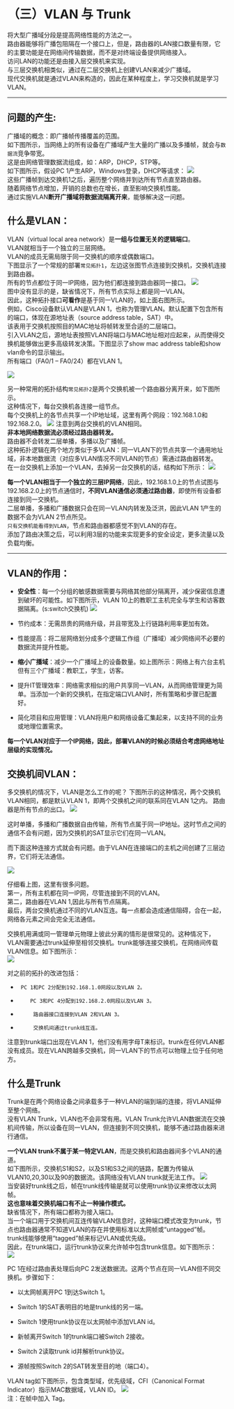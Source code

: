 

# （三）VLAN 与 Trunk


将大型广播域分段是提高网络性能的方法之一。<br>
路由器能够将广播包阻隔在一个接口上，但是，路由器的LAN接口数量有限，它的主要功能是在网络间传输数据，而不是对终端设备提供网络接入。<br>访问LAN的功能还是由接入层交换机来实现。<br>与三层交换机相类似，通过在二层交换机上创建VLAN来减少广播域。<br>现代交换机就是通过VLAN来构造的，因此在某种程度上，学习交换机就是学习VLAN。

-------------------
## 问题的产生:
广播域的概念：即广播帧传播覆盖的范围。<br>如下图所示，当网络上的所有设备在广播域产生大量的广播以及多播帧，就会与`数据流`竞争带宽。<br>这是由网络管理数据流组成，如：ARP，DHCP，STP等。<br>如下图所示，假设PC 1产生ARP，Windows登录，DHCP等请求：
![](https://raw.githubusercontent.com/XuemingNotCute/MarkdownPhotos/master/18.png)<br>
这些广播帧到达交换机1之后，遍历整个网络并到达所有节点直至路由器。<br>随着网络节点增加，开销的总数也在增长，直至影响交换机性能。<br>通过实施VLAN**断开广播域将数据流隔离开来**，能够解决这一问题。

## 什么是VLAN：
VLAN（virtual local area network）是**一组与位置无关的逻辑端口**。<br>VLAN就相当于一个独立的三层网络。<br>VLAN的成员无需局限于同一交换机的顺序或偶数端口。<br>下图显示了一个常规的部署`常见拓扑1`，左边这张图节点连接到交换机，交换机连接到路由器。<br>所有的节点都位于同一IP网络，因为他们都连接到路由器同一接口。
![](https://raw.githubusercontent.com/XuemingNotCute/MarkdownPhotos/master/19.png)<br>
图中没有显示的是，缺省情况下，所有节点实际上都是同一VLAN。<br>因此，这种拓扑接口**可看作**是基于同一VLAN的，如上面右图所示。<br>例如，Cisco设备默认VLAN是VLAN 1，也称为管理VLAN。默认配置下包含所有的端口，体现在源地址表（source address table，SAT）中。<br>该表用于交换机按照目的MAC地址将帧转发至合适的二层端口。<br>引入VLAN之后，源地址表按照VLAN将端口与MAC地址相对应起来，从而使得交换机能够做出更多高级转发决策。下图显示了show mac address table和show vlan命令的显示输出。<br>所有端口（FA0/1 – FA0/24）都在VLAN 1。

![](https://raw.githubusercontent.com/XuemingNotCute/MarkdownPhotos/master/20.jpg)<br>

另一种常用的拓扑结构`常见拓扑2`是两个交换机被一个路由器分离开来，如下图所示。<br>这种情况下，每台交换机各连接一组节点。<br>每个交换机上的各节点共享一个IP地址域，这里有两个网段：192.168.1.0和192.168.2.0。
![](https://raw.githubusercontent.com/XuemingNotCute/MarkdownPhotos/master/21.png)
注意到两台交换机的VLAN相同。<br>**非本地网络数据流必须经过路由器转发。**<br>路由器不会转发二层单播，多播以及广播帧。<br>这种拓扑逻辑在两个地方类似于多VLAN：同一VLAN下的节点共享一个通用地址域，非本地数据流（对应多VLAN情况不同VLAN的节点）需通过路由器转发。<br>在一台交换机上添加一个VLAN，去掉另一台交换机的话，结构如下所示：
![](https://raw.githubusercontent.com/XuemingNotCute/MarkdownPhotos/master/23.png)<br>


**每一个VLAN相当于一个独立的三层IP网络**，因此，192.168.1.0上的节点试图与192.168.2.0上的节点通信时，**不同VLAN通信必须通过路由器**，即使所有设备都连接到同一交换机。<br>二层单播，多播和广播数据只会在同一VLAN内转发及泛洪，因此VLAN 1产生的数据不会为VLAN 2节点所见。<br>`只有交换机能看得到VLAN`，节点和路由器都感觉不到VLAN的存在。<br>添加了路由决策之后，可以利用3层的功能来实现更多的安全设定，更多流量以及负载均衡。

------

## VLAN的作用：
- **安全性**：每一个分组的敏感数据需要与网络其他部分隔离开，减少保密信息遭到破坏的可能性。如下图所示，VLAN 10上的教职工主机完全与学生和访客数据隔离。(s:switch交换机)
![](https://raw.githubusercontent.com/XuemingNotCute/MarkdownPhotos/master/24.jpg)<br>

- 节约成本：无需昂贵的网络升级，并且带宽及上行链路利用率更加有效。

- 性能提高：将二层网络划分成多个逻辑工作组（广播域）减少网络间不必要的数据流并提升性能。

- **缩小广播域**：减少一个广播域上的设备数量。如上图所示：网络上有六台主机但有三个广播域：教职工，学生，访客。

- 提升IT管理效率：网络需求相似的用户共享同一VLAN，从而网络管理更为简单。当添加一个新的交换机，在指定端口VLAN时，所有策略和步骤已配置好。

- 简化项目和应用管理：VLAN将用户和网络设备汇集起来，以支持不同的业务或地理位置需求。

**每一个VLAN对应于一个IP网络，因此，部署VLAN的时候必须结合考虑网络地址层级的实现情况。**

## 交换机间VLAN：

多交换机的情况下，VLAN是怎么工作的呢？
下图所示的这种情况，两个交换机VLAN相同，都是默认VLAN 1，即两个交换机之间的联系同在VLAN 1之内。
路由器是所有节点的出口。
![](https://raw.githubusercontent.com/XuemingNotCute/MarkdownPhotos/master/25.jpg)<br>

这时单播，多播和广播数据自由传输，所有节点属于同一IP地址。这时节点之间的通信不会有问题，因为交换机的SAT显示它们在同一VLAN。



而下面这种连接方式就会有问题。由于VLAN在连接端口的主机之间创建了三层边界，它们将无法通信。

![](https://raw.githubusercontent.com/XuemingNotCute/MarkdownPhotos/master/26.png)<br>

仔细看上图，这里有很多问题。<br>第一，所有主机都在同一IP网，尽管连接到不同的VLAN。<br>第二，路由器在VLAN 1,因此与所有节点隔离。<br>最后，两台交换机通过不同的VLAN互连。每一点都会造成通信阻碍，合在一起，网络各元素之间会完全无法通信。<br>

交换机用满或同一管理单元物理上彼此分离的情形是很常见的。这种情况下，VLAN需要通过trunk延伸至相邻交换机。trunk能够连接交换机，在网络间传载VLAN信息。如下图所示：<br>
![](https://raw.githubusercontent.com/XuemingNotCute/MarkdownPhotos/master/27.png)<br>

对之前的拓扑的改进包括：

-      PC 1和PC 2分配到192.168.1.0网段以及VLAN 2。
-         PC 3和PC 4分配到192.168.2.0网段以及VLAN 3。
-          路由器接口连接到VLAN 2和VLAN 3。
-          交换机间通过trunk线互连。

注意到trunk端口出现在VLAN 1，他们没有用字母T来标识。trunk在任何VLAN都没有成员。现在VLAN跨越多交换机，同一VLAN下的节点可以物理上位于任何地方。

## 什么是Trunk
Trunk是在两个网络设备之间承载多于一种VLAN的端到端的连接，将VLAN延伸至整个网络。<br>没有VLAN Trunk，VLAN也不会非常有用。VLAN Trunk允许VLAN数据流在交换机间传输，所以设备在同一VLAN，但连接到不同交换机，能够不通过路由器来进行通信。

**一个VLAN trunk不属于某一特定VLAN**，而是交换机和路由器间多个VLAN的通道。<br>如下图所示，交换机S1和S2，以及S1和S3之间的链路，配置为传输从VLAN10,20,30以及90的数据流。该网络没有VLAN trunk就无法工作。
![](https://raw.githubusercontent.com/XuemingNotCute/MarkdownPhotos/master/28.PNG)<br>
当安装好trunk线之后，帧在trunk线传输是就可以使用trunk协议来修改以太网帧。<br>**这也意味着交换机端口有不止一种操作模式。**<br>缺省情况下，所有端口都称为接入端口。<br>当一个端口用于交换机间互连传输VLAN信息时，这种端口模式改变为trunk，节点也路由器通常不知道VLAN的存在并使用标准以太网帧或“untagged”帧。<br>trunk线能够使用“tagged”帧来标记VLAN或优先级。<br>
因此，在trunk端口，运行trunk协议来允许帧中包含trunk信息。如下图所示：<br>
![](https://raw.githubusercontent.com/XuemingNotCute/MarkdownPhotos/master/29.jpg)<br>

PC 1在经过路由表处理后向PC 2发送数据流。这两个节点在同一VLAN但不同交换机。步骤如下：

- 以太网帧离开PC 1到达Switch 1。

-  Switch 1的SAT表明目的地是trunk线的另一端。

- Switch 1使用trunk协议在以太网帧中添加VLAN id。

-  新帧离开Switch 1的trunk端口被Switch 2接收。

-    Switch 2读取trunk id并解析trunk协议。

-  源帧按照Switch 2的SAT转发至目的地（端口4）。

 

VLAN tag如下图所示，包含类型域，优先级域，CFI（Canonical Format Indicator）指示MAC数据域，VLAN ID。
![](https://raw.githubusercontent.com/XuemingNotCute/MarkdownPhotos/master/30.jpg)<br>
注：在帧中加入 Tag。
